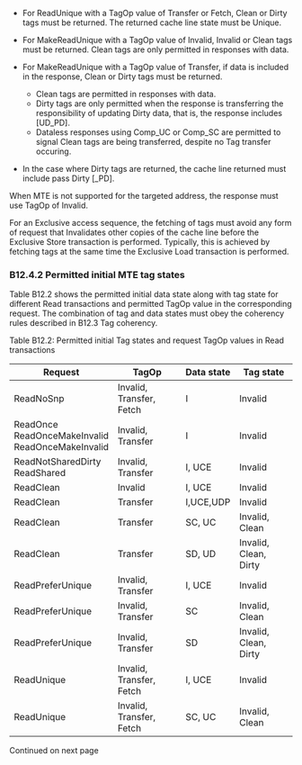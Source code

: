 - For ReadUnique with a TagOp value of Transfer or Fetch, Clean or Dirty tags must be returned. The returned cache line state must be Unique.
- For MakeReadUnique with a TagOp value of Invalid, Invalid or Clean tags must be returned. Clean tags are only permitted in responses with data.
- For MakeReadUnique with a TagOp value of Transfer, if data is included in the response, Clean or Dirty tags must be returned.

    - Clean tags are permitted in responses with data.
    - Dirty tags are only permitted when the response is transferring the responsibility of updating Dirty data, that is, the response includes [UD\_PD].
    - Dataless responses using Comp\_UC or Comp\_SC are permitted to signal Clean tags are being transferred, despite no Tag transfer occuring.

- In the case where Dirty tags are returned, the cache line returned must include pass Dirty [\_PD].

When MTE is not supported for the targeted address, the response must use TagOp of Invalid.

For an Exclusive access sequence, the fetching of tags must avoid any form of request that Invalidates other copies of the cache line before the Exclusive Store transaction is performed. Typically, this is achieved by fetching tags at the same time the Exclusive Load transaction is performed.

### B12.4.2 Permitted initial MTE tag states

Table B12.2 shows the permitted initial data state along with tag state for different Read transactions and permitted TagOp value in the corresponding request. The combination of tag and data states must obey the coherency rules described in B12.3 Tag coherency.

Table B12.2: Permitted initial Tag states and request TagOp values in Read transactions

| Request                                                      | TagOp                    | Data state | Tag state             |
|--------------------------------------------------------------|--------------------------|------------|-----------------------|
| ReadNoSnp                                                    | Invalid, Transfer, Fetch | I          | Invalid               |
| ReadOnce </br> ReadOnceMakeInvalid </br> ReadOnceMakeInvalid | Invalid, Transfer        | I          | Invalid               |
| ReadNotSharedDirty </br> ReadShared                          | Invalid, Transfer        | I, UCE     | Invalid               |
| ReadClean                                                    | Invalid                  | I, UCE     | Invalid               |
| ReadClean                                                    | Transfer                 | I,UCE,UDP  | Invalid               |
| ReadClean                                                    | Transfer                 | SC, UC     | Invalid, Clean        |
| ReadClean                                                    | Transfer                 | SD, UD     | Invalid, Clean, Dirty |
| ReadPreferUnique                                             | Invalid, Transfer        | I, UCE     | Invalid               |
| ReadPreferUnique                                             | Invalid, Transfer        | SC         | Invalid, Clean        |
| ReadPreferUnique                                             | Invalid, Transfer        | SD         | Invalid, Clean, Dirty |
| ReadUnique                                                   | Invalid, Transfer, Fetch | I, UCE     | Invalid               |
| ReadUnique                                                   | Invalid, Transfer, Fetch | SC, UC     | Invalid, Clean        |

Continued on next page